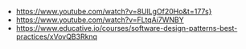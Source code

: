 * https://www.youtube.com/watch?v=8UlLgOf20Ho&t=177s}
* https://www.youtube.com/watch?v=FLtqAi7WNBY
* https://www.educative.io/courses/software-design-patterns-best-practices/xVovQB3Rknq
